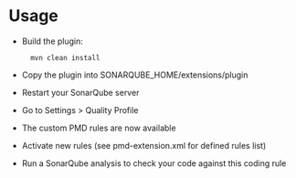 Usage
=====
* Build the plugin:

        mvn clean install
		
* Copy the plugin into SONARQUBE_HOME/extensions/plugin
* Restart your SonarQube server
* Go to Settings > Quality Profile
* The custom PMD rules are now available
* Activate new rules (see pmd-extension.xml for defined rules list)
* Run a SonarQube analysis to check your code against this coding rule
